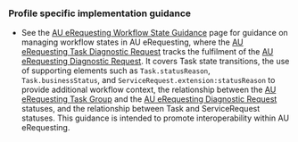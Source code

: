 ### Profile specific implementation guidance
- See the [AU eRequesting Workflow State Guidance](workflow.html) page for guidance on managing workflow states in AU eRequesting, where the [AU eRequesting Task Diagnostic Request](StructureDefinition-au-erequesting-task-diagnosticrequest.html) tracks the fulfilment of the [AU eRequesting Diagnostic Request](StructureDefinition-au-erequesting-diagnosticrequest.html). It covers Task state transitions, the use of supporting elements such as `Task.statusReason`, `Task.businessStatus`, and `ServiceRequest.extension:statusReason` to provide additional workflow context, the relationship between the [AU eRequesting Task Group](StructureDefinition-au-erequesting-task-group.html) and the [AU eRequesting Diagnostic Request](StructureDefinition-au-erequesting-diagnosticrequest.html) statuses, and the relationship between Task and ServiceRequest statuses. This guidance is intended to promote interoperability within AU eRequesting.